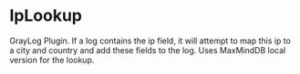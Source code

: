 # IpLookup
GrayLog Plugin.  If a log contains the ip field, it will attempt to map this ip to a city and country and add these fields to the log.  Uses MaxMindDB local version for the lookup.
